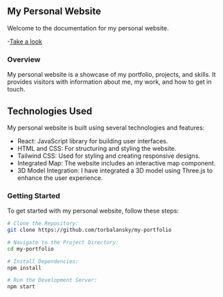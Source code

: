 ## My Personal Website

Welcome to the documentation for my personal website.


-[Take a look](https://patso-portfolio.vercel.app/)

### Overview

My personal website is a showcase of my portfolio, projects, and skills. It provides visitors with information about me, my work, and how to get in touch.

## Technologies Used

My personal website is built using several technologies and features:

- React: JavaScript library for building user interfaces.
- HTML and CSS: For structuring and styling the website.
- Tailwind CSS: Used for styling and creating responsive designs.
- Integrated Map: The website includes an interactive map component.
- 3D Model Integration: I have integrated a 3D model using Three.js to enhance the user experience.

### Getting Started

To get started with my personal website, follow these steps:

```bash
# Clone the Repository:
git clone https://github.com/torbalansky/my-portfolio

# Navigate to the Project Directory:
cd my-portfolio

# Install Dependencies:
npm install

# Run the Development Server:
npm start
